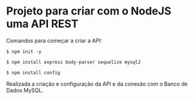 # **Projeto para criar com o NodeJS uma API REST**

Comandos para começar a criar a API:

`$ npm init -y`

 `$ npm install express body-parser sequelize mysql2`

`$ npm install config `

Realizada a criação e configuração da API e da conexão com o Banco de Dados MySQL.